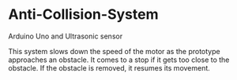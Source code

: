 # Anti-Collision-System
Arduino Uno and Ultrasonic sensor



This system slows down the speed of the motor as the prototype approaches an obstacle. It comes to a stop if it gets too close to the obstacle. If the obstacle is removed, it resumes its movement.
